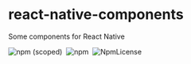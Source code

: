 # react-native-components
Some components for React Native

![npm (scoped)](https://img.shields.io/npm/v/@xxsnakerxx/react-native-components.svg)&nbsp;&nbsp;![npm](https://img.shields.io/npm/dt/@xxsnakerxx/react-native-components.svg)&nbsp;&nbsp;![NpmLicense](https://img.shields.io/npm/l/@xxsnakerxx/react-native-components.svg)
